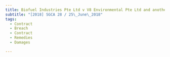 ```yaml
---
title: Biofuel Industries Pte Ltd v V8 Environmental Pte Ltd and another appeal 
subtitle: "[2018] SGCA 28 / 25\_June\_2018"
tags:
  - Contract
  - Breach
  - Contract
  - Remedies
  - Damages

---
```


